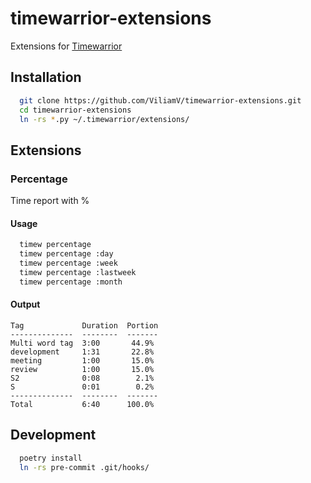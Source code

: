 # timewarrior-extensions
Extensions for [Timewarrior](https://timewarrior.net/)

## Installation
```sh
  git clone https://github.com/ViliamV/timewarrior-extensions.git
  cd timewarrior-extensions
  ln -rs *.py ~/.timewarrior/extensions/
```

## Extensions
### Percentage
Time report with %

#### Usage
```sh
  timew percentage
  timew percentage :day
  timew percentage :week
  timew percentage :lastweek
  timew percentage :month
```

#### Output
```
Tag             Duration  Portion
--------------  --------  -------
Multi word tag  3:00       44.9%
development     1:31       22.8%
meeting         1:00       15.0%
review          1:00       15.0%
S2              0:08        2.1%
S               0:01        0.2%
--------------  --------  -------
Total           6:40      100.0%
```
## Development

```sh
  poetry install
  ln -rs pre-commit .git/hooks/
```
